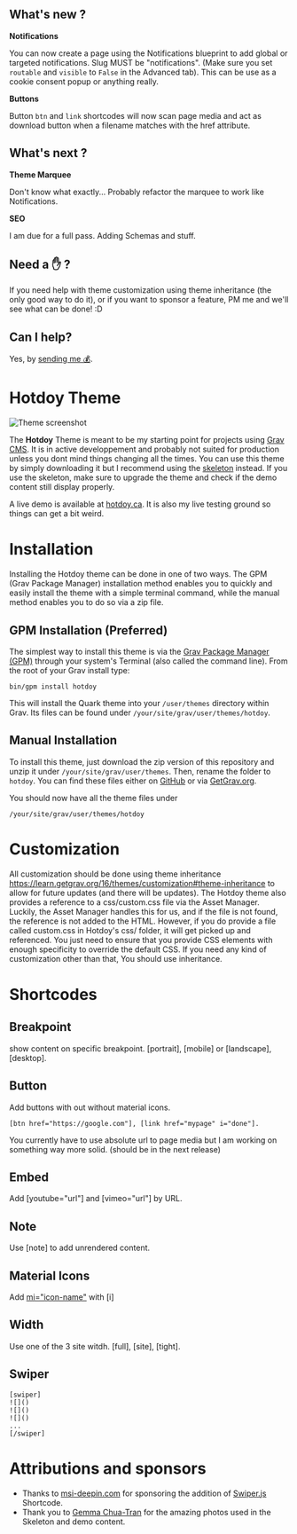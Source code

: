 ## What's new ?

**Notifications**

You can now create a page using the Notifications blueprint to add global or targeted notifications. Slug MUST be "notifications". (Make sure you set ```routable``` and ```visible``` to ```False``` in the Advanced tab).
This can be use as a cookie consent popup or anything really.

**Buttons**

Button ```btn``` and ```link``` shortcodes will now scan page media and act as download button when a filename matches with the href attribute.

## What's next ? 

**Theme Marquee**

Don't know what exactly... Probably refactor the marquee to work like Notifications.

**SEO**  

I am due for a full pass. Adding Schemas and stuff.

## Need a ✋ ?

If you need help with theme customization using theme inheritance (the only good way to do it), or if you want to sponsor a feature, PM me and we'll see what can be done! :D

## Can I help?

Yes, by [sending me 💰](https://www.paypal.me/hotdoy).

# Hotdoy Theme

![Theme screenshot](https://raw.githubusercontent.com/hotdoy/grav-theme-hotdoy/master/screenshot.jpg)

The **Hotdoy** Theme is meant to be my starting point for projects using [Grav CMS](http://github.com/getgrav/grav).
It is in active developpement and probably not suited for production unless you dont mind things changing all the times.
You can use this theme by simply downloading it but I recommend using the [skeleton](https://github.com/hotdoy/grav-skeleton-hotdoy) instead. If you use the skeleton, make sure to upgrade the theme and check if the demo content still display properly.

A live demo is available at [hotdoy.ca](https://hotdoy.ca). It is also my live testing ground so things can get a bit weird.

# Installation
Installing the Hotdoy theme can be done in one of two ways. The GPM (Grav Package Manager) installation method enables you to quickly and easily install the theme with a simple terminal command, while the manual method enables you to do so via a zip file.

## GPM Installation (Preferred)

The simplest way to install this theme is via the [Grav Package Manager (GPM)](http://learn.getgrav.org/advanced/grav-gpm) through your system's Terminal (also called the command line).  From the root of your Grav install type:

    bin/gpm install hotdoy

This will install the Quark theme into your `/user/themes` directory within Grav. Its files can be found under `/your/site/grav/user/themes/hotdoy`.

## Manual Installation

To install this theme, just download the zip version of this repository and unzip it under `/your/site/grav/user/themes`. Then, rename the folder to `hotdoy`. You can find these files either on [GitHub](https://github.com/getgrav/grav-theme-hotdoy) or via [GetGrav.org](http://getgrav.org/downloads/themes).

You should now have all the theme files under

    /your/site/grav/user/themes/hotdoy

# Customization 
All customization should be done using theme inheritance https://learn.getgrav.org/16/themes/customization#theme-inheritance to allow for future updates (and there will be updates). 
The Hotdoy theme also provides a reference to a css/custom.css file via the Asset Manager. Luckily, the Asset Manager handles this for us, and if the file is not found, the reference is not added to the HTML.
However, if you do provide a file called custom.css in Hotdoy's css/ folder, it will get picked up and referenced. You just need to ensure that you provide CSS elements with enough specificity to override the default CSS.
If you need any kind of customization other than that, You should use inheritance.

# Shortcodes

## Breakpoint
show content on specific breakpoint.
[portrait], [mobile] or [landscape], [desktop].

## Button
Add buttons with out without material icons. 
```
[btn href="https://google.com"], [link href="mypage" i="done"].
```
You currently have to use absolute url to page media but I am working on something way more solid. (should be in the next release)

## Embed
Add [youtube="url"] and [vimeo="url"] by URL.

## Note
Use [note] to add unrendered content.

## Material Icons
Add [mi="icon-name"](https://material.io/resources/icons/) with [i]

## Width
Use one of the 3 site witdh. [full], [site], [tight].

## Swiper
```
[swiper]
![]()
![]()
![]()
...
[/swiper]
```

# Attributions and sponsors
* Thanks to [msi-deepin.com](https://msi-deepin.com) for sponsoring the addition of [Swiper.js](https://swiperjs.com/) Shortcode.
* Thank you to [Gemma Chua-Tran](https://unsplash.com/@gemmachuatran) for the amazing photos used in the Skeleton and demo content.
